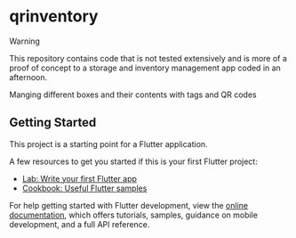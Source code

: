 # qrinventory

> [!WARNING]
> This repository contains code that is not tested extensively and is more of a
> proof of concept to a storage and inventory management app coded in an
> afternoon.

Manging different boxes and their contents with tags and QR codes

## Getting Started

This project is a starting point for a Flutter application.

A few resources to get you started if this is your first Flutter project:

- [Lab: Write your first Flutter app](https://docs.flutter.dev/get-started/codelab)
- [Cookbook: Useful Flutter samples](https://docs.flutter.dev/cookbook)

For help getting started with Flutter development, view the
[online documentation](https://docs.flutter.dev/), which offers tutorials,
samples, guidance on mobile development, and a full API reference.
